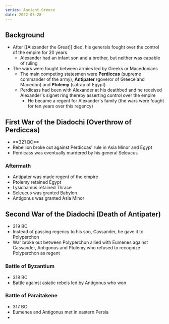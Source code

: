 ```yaml
---
series: Ancient Greece
date: 2022-03-28
---
```


## Background
- After [[Alexander the Great]] died, his generals fought over the control of the empire for 20 years
	- Alexander had an infant son and a brother, but neither was capable of ruling
- The wars were fought between armies led by Greeks or Macedonians
	- The main competing statesmen were **Perdiccas** (supreme commander of the army), **Antipater** (goveror of Greece and Macedon) and **Ptolemy** (satrap of Egypt)
	- Perdicass had been with Alexander at his deathbed and he received Alexander's signet ring thereby asserting control over the empire
		- He became a regent for Alexander's family (the wars were fought for ten years over this regency) 

## First War of the Diadochi (Overthrow of Perdiccas)
- ==321 BC==
- Rebellion broke out against Perdiccas' rule in Asia Minor and Egypt
- Perdicass was eventually murdered by his general Seleucus
### Aftermath
- Antipater was made regent of the empire
- Ptolemy retained Egypt
- Lysichamus retained Thrace
- Seleucus was granted Babylon
- Antigonus was granted Asia Minor
## Second War of the Diadochi (Death of Antipater)
- 319 BC
- Instead of passing regency to his son, Cassander, he gave it to Polyperchon
- War broke out between Polyperchon allied with Eumenes against Cassander, Antigonus and Ptolemy who refused to recognize Polyperchon as regent
### Battle of Byzantium
- 318 BC
- Battle against asiatic rebels led by Antigonus who won
### Battle of Paraitakene
- 317 BC
- Eumenes and Antigonus met in eastern Persia
- 
